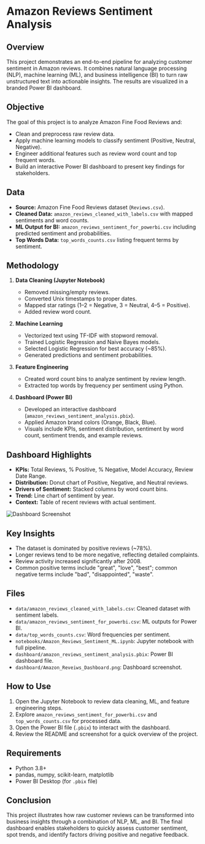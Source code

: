 # Amazon Reviews Sentiment Analysis

## Overview
This project demonstrates an end-to-end pipeline for analyzing customer sentiment in Amazon reviews. It combines natural language processing (NLP), machine learning (ML), and business intelligence (BI) to turn raw unstructured text into actionable insights. The results are visualized in a branded Power BI dashboard.

## Objective
The goal of this project is to analyze Amazon Fine Food Reviews and:
- Clean and preprocess raw review data.
- Apply machine learning models to classify sentiment (Positive, Neutral, Negative).
- Engineer additional features such as review word count and top frequent words.
- Build an interactive Power BI dashboard to present key findings for stakeholders.

## Data
- **Source:** Amazon Fine Food Reviews dataset (`Reviews.csv`).
- **Cleaned Data:** `amazon_reviews_cleaned_with_labels.csv` with mapped sentiments and word counts.
- **ML Output for BI:** `amazon_reviews_sentiment_for_powerbi.csv` including predicted sentiment and probabilities.
- **Top Words Data:** `top_words_counts.csv` listing frequent terms by sentiment.

## Methodology
1. **Data Cleaning (Jupyter Notebook)**
   - Removed missing/empty reviews.
   - Converted Unix timestamps to proper dates.
   - Mapped star ratings (1–2 = Negative, 3 = Neutral, 4–5 = Positive).
   - Added review word count.

2. **Machine Learning**
   - Vectorized text using TF-IDF with stopword removal.
   - Trained Logistic Regression and Naive Bayes models.
   - Selected Logistic Regression for best accuracy (~85%).
   - Generated predictions and sentiment probabilities.

3. **Feature Engineering**
   - Created word count bins to analyze sentiment by review length.
   - Extracted top words by frequency per sentiment using Python.

4. **Dashboard (Power BI)**
   - Developed an interactive dashboard (`amazon_reviews_sentiment_analysis.pbix`).
   - Applied Amazon brand colors (Orange, Black, Blue).
   - Visuals include KPIs, sentiment distribution, sentiment by word count, sentiment trends, and example reviews.

## Dashboard Highlights
- **KPIs:** Total Reviews, % Positive, % Negative, Model Accuracy, Review Date Range.
- **Distribution:** Donut chart of Positive, Negative, and Neutral reviews.
- **Drivers of Sentiment:** Stacked columns by word count bins.
- **Trend:** Line chart of sentiment by year.
- **Context:** Table of recent reviews with actual sentiment.

![Dashboard Screenshot](dashboard/Amazon_Reveiws_Dashboard.png)

## Key Insights
- The dataset is dominated by positive reviews (~78%).
- Longer reviews tend to be more negative, reflecting detailed complaints.
- Review activity increased significantly after 2008.
- Common positive terms include "great", "love", "best"; common negative terms include "bad", "disappointed", "waste".

## Files
- `data/amazon_reviews_cleaned_with_labels.csv`: Cleaned dataset with sentiment labels.
- `data/amazon_reviews_sentiment_for_powerbi.csv`: ML outputs for Power BI.
- `data/top_words_counts.csv`: Word frequencies per sentiment.
- `notebooks/Amazon_Reviews_Sentiment_ML.ipynb`: Jupyter notebook with full pipeline.
- `dashboard/amazon_reviews_sentiment_analysis.pbix`: Power BI dashboard file.
- `dashboard/Amazon_Reveiws_Dashboard.png`: Dashboard screenshot.

## How to Use
1. Open the Jupyter Notebook to review data cleaning, ML, and feature engineering steps.
2. Explore `amazon_reviews_sentiment_for_powerbi.csv` and `top_words_counts.csv` for processed data.
3. Open the Power BI file (`.pbix`) to interact with the dashboard.
4. Review the README and screenshot for a quick overview of the project.

## Requirements
- Python 3.8+
- pandas, numpy, scikit-learn, matplotlib
- Power BI Desktop (for `.pbix` file)

## Conclusion
This project illustrates how raw customer reviews can be transformed into business insights through a combination of NLP, ML, and BI. The final dashboard enables stakeholders to quickly assess customer sentiment, spot trends, and identify factors driving positive and negative feedback.

